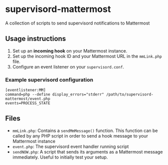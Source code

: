 # supervisord-mattermost
A collection of scripts to send supervisord notifications to Mattermost

## Usage instructions
1. Set up an **incoming hook** on your Mattermost instance.
1. Set up the incoming hook ID and your Mattermost URL in the `mmLink.php` file.
1. Configure an event listener on your `supervisord.conf`.

### Example supervisord configuration
```
[eventlistener:MM]
command=php --define display_errors="stderr" /path/to/supervisord-mattermost/event.php
events=PROCESS_STATE
```

## Files
- `mmLink.php`: Contains a `sendMmMessage()` function. This function can be called by any PHP script in order to send a hook message to your Mattermost instance
- `event.php`: The supervisord event handler running script
- `sendNOW.php`: A script that sends its arguments as a Mattermost message immediately. Useful to initially test your setup.
